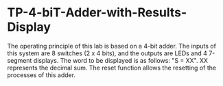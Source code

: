 # TP-4-biT-Adder-with-Results-Display

The operating principle of this lab is based on a 4-bit adder. The inputs of this system are 8 switches (2 x 4 bits), and the outputs are LEDs and 4 7-segment displays. The word to be displayed is as follows: "S = XX". XX represents the decimal sum. The reset function allows the resetting of the processes of this adder.


